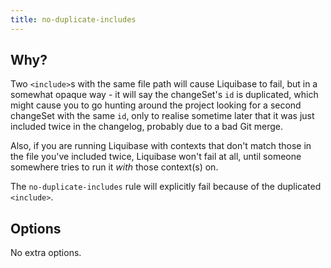 ```yaml
---
title: no-duplicate-includes
---
```


## Why?

Two `<include>`s with the same file path will cause Liquibase to fail, but in a somewhat opaque way - it will say the changeSet's `id` is duplicated, which might cause you to go hunting around the project looking for a second changeSet with the same `id`, only to realise sometime later that it was just included twice in the changelog, probably due to a bad Git merge.

Also, if you are running Liquibase with contexts that don't match those in the file you've included twice, Liquibase won't fail at all, until someone somewhere tries to run it _with_ those context(s) on.

The `no-duplicate-includes` rule will explicitly fail because of the duplicated `<include>`.

## Options

No extra options.
